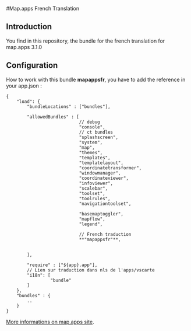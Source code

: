 
#Map.apps French Translation
## Introduction
You find in this repository, the bundle for the french translation for map.apps 3.1.0

## Configuration
How to work with this bundle **mapappsfr**, you have to add the reference in your app.json :

```
{
    "load": {
    	"bundleLocations" : ["bundles"],
    	
    	"allowedBundles" : [
    	                    // debug
    	                    "console",
    	                    // ct bundles
    	                    "splashscreen",
    	                    "system",
    	                    "map",
    	                    "themes",
    	                    "templates",
    	                    "templatelayout",
    	                    "coordinatetransformer",
    	                    "windowmanager",
    	                    "coordinateviewer", 
    	                    "infoviewer", 
    	                    "scalebar",
    	                    "toolset",
    	                    "toolrules",
    	                    "navigationtoolset", 

    	                    "basemaptoggler",
    	                    "mapflow",
    	                    "legend",
    	                    
							// French traduction
    	                    **"mapappsfr"**,


    	],
    	
        "require" : ["${app}.app"],
        // Lien sur traduction dans nls de l'apps/vscarte
        "i18n": [
                 "bundle"
        ]
    },
    "bundles" : {
		..
	}
}
```
   
[More informations on map.apps site](http://developernetwork.conterra.de/).

